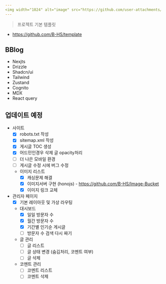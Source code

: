 ```yaml
---
<img width="1024" alt="image" src="https://github.com/user-attachments/assets/9d95cb48-ca3d-4438-8a0e-0d65a6fd35fc">
---
```


> 프로젝트 기본 템플릿

-   https://github.com/B-HS/template

## BBlog

-   Nexjts
-   Drizzle
-   Shadcn/ui
-   Tailwind
-   Zustand
-   Cognito
-   MDX
-   React query

## 업데이트 예정

-   사이트
    -   [x] robots.txt 작성
    -   [x] sitemap.xml 작성
    -   [x] 게시글 TOC 생성
    -   [x] 어드민인경우 삭제 글 opacity처리
    -   [ ] 더 나은 모바일 환경
    -   [ ] 게시글 수정 시에 버그 수정
    -   이미지 리스트
        -   [x] 캐싱문제 해결
        -   [x] 이미지서버 구현 (honojs) - https://github.com/B-HS/Image-Bucket
        -   [x] 이미지 링크 교체
-   관리자 페이지
    -   [x] 기본 레이아웃 및 가상 라우팅
    -   대시보드
        -   [x] 일일 방문자 수
        -   [x] 월간 방문자 수
        -   [x] 기간별 인기순 게시글
        -   [ ] 방문자 수 검색 다시 짜기
    -   글 관리
        -   [ ] 글 리스트
        -   [ ] 글 상태 변경 (숨김처리, 코멘트 여부)
        -   [ ] 글 삭제
    -   코멘트 관리
        -   [ ] 코멘트 리스트
        -   [ ] 코멘트 삭제
